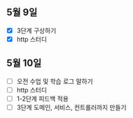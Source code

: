 ## 5월 9일

- [x] 3단계 구상하기
- [x] http 스터디

## 5월 10일

- [ ] 오전 수업 및 학습 로그 말하기
- [ ] http 스터디
- [ ] 1-2단계 피드백 적용
- [ ] 3단계 도메인, 서비스, 컨트롤러까지 만들기
